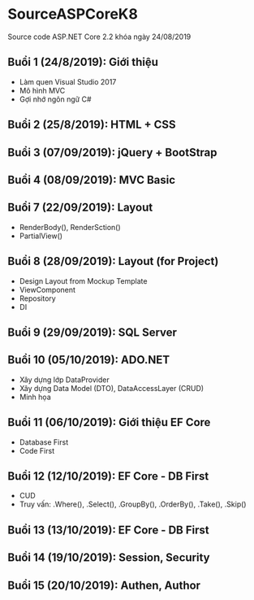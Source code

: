 ﻿# SourceASPCoreK8
Source code ASP.NET Core 2.2 khóa ngày 24/08/2019

## Buổi 1 (24/8/2019): Giới thiệu
* Làm quen Visual Studio 2017
* Mô hình MVC
* Gợi nhớ ngôn ngữ C#

## Buổi 2 (25/8/2019): HTML + CSS

## Buổi 3 (07/09/2019): jQuery + BootStrap

## Buổi 4 (08/09/2019): MVC Basic

## Buổi 7 (22/09/2019): Layout
* RenderBody(), RenderSction()
* PartialView()

## Buổi 8 (28/09/2019): Layout (for Project)
* Design Layout from Mockup Template
* ViewComponent
* Repository
* DI

## Buổi 9 (29/09/2019): SQL Server

## Buổi 10 (05/10/2019): ADO.NET
* Xây dựng lớp DataProvider
* Xây dựng Data Model (DTO), DataAccessLayer (CRUD)
* Minh họa

## Buổi 11 (06/10/2019): Giới thiệu EF Core
* Database First
* Code First

## Buổi 12 (12/10/2019): EF Core - DB First
* CUD
* Truy vấn: .Where(), .Select(), .GroupBy(), .OrderBy(), .Take(), .Skip()

## Buổi 13 (13/10/2019): EF Core - DB First

## Buổi 14 (19/10/2019): Session, Security

## Buổi 15 (20/10/2019): Authen, Author